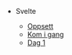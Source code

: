 <!-- _navbar.md -->
* Svelte

  * [Oppsett](./1-oppsett.md)
  * [Kom i gang](./2-kom-i-gang.md)
  * [Dag 1](dag-1.md)